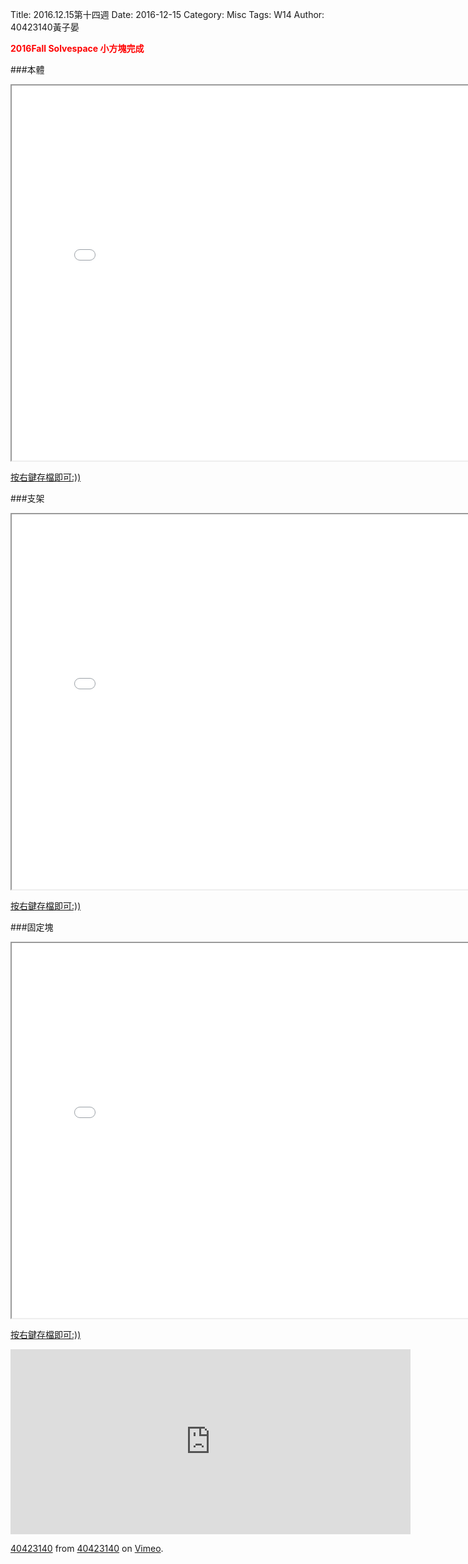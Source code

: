 Title: 2016.12.15第十四週
Date: 2016-12-15
Category: Misc
Tags: W14
Author: 40423140黃子晏

<b><font color="red"> 2016Fall Solvespace 小方塊完成</font></b>

<!-- PELICAN_END_SUMMARY -->
###本體
<iframe src="./../w14/body.html" width="800" height="600"></iframe>

<a href="./../w14/body.slvs">按右鍵存檔即可:))</a>

###支架
<iframe src="./../w14/stent.html" width="800" height="600"></iframe>

<a href="./../w14/stent.slvs">按右鍵存檔即可:))</a>

###固定塊
<iframe src="./../w14/block.html" width="800" height="600"></iframe>

<a href="./../w14/block.slvs">按右鍵存檔即可:))</a>

<iframe src="https://player.vimeo.com/video/198536432" width="640" height="296" frameborder="0" webkitallowfullscreen mozallowfullscreen allowfullscreen></iframe>
<p><a href="https://vimeo.com/198536432">40423140</a> from <a href="https://vimeo.com/user46449861">40423140</a> on <a href="https://vimeo.com">Vimeo</a>.</p>














